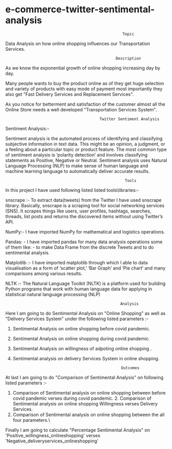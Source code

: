 # e-commerce-twitter-sentimental-analysis
                                                       Topic
                                                       
Data Analysis on how online shopping influences our Transportation Services.

                                                    Description
                                                    
As we know the exponential growth of online shopping increasing day by day.

Many people wants to buy the product online as of they get huge selection and variety of products with easy mode of payment most importantly they also get "Fast Delivery Services and Replacement Services".

As you notice for betterment and satisfaction of the customer almost all the Online Store needs a well developed "Transportation Services System".

                                             Twitter Sentiment Analysis 
Sentiment Analysis:-

Sentiment analysis is the automated process of identifying and classifying subjective information in text data. This might be an opinion, a judgment, or a feeling about a particular topic or product feature.
The most common type of sentiment analysis is ‘polarity detection’ and involves classifying statements as Positive, Negative or Neutral.
Sentiment analysis uses Natural Language Processing (NLP) to make sense of human language and machine learning language to automatically deliver accurate results.

                                                        Tools
In this project I have used following listed listed tools\libraries:-

snscrape :-
To extract data(tweets) from the Twitter I have used snscrape library. Basically, snscrape is a scraping tool for social networking services (SNS). It scrapes things like users, user profiles, hashtags, searches, threads, list posts and returns the discovered items without using Twitter’s API.

NumPy:-
I have imported NumPy for mathematical and logistics operations.

Pandas: -
I have imported pandas for many data analysis operations some of them like: - to make Data Frame from the discrete Tweets and to do sentimental analysis.

Matplotlib :-
I have imported matplotlib through which I able to data visualisation as a form of ‘scatter plot,’ ‘Bar Graph’ and ‘Pie chart’ and many comparisons among various results.

NLTK :-
The Natural Language Toolkit (NLTK) is a platform used for building Python programs that work with human language data for applying in statistical natural language processing (NLP)

                                                      Analysis
Here I am going to do Sentimental Analysis on "Online Shopping" as well as "Delivery Services System" under the following listed parameters :-
1. Sentimental Analysis on online shopping before covid pandemic.
2. Sentimental Analysis on online shopping during covid pandemic.
3. Sentimental Analysis on willingness of adpoting online shopping .
4. Sentimental analysis on delivery Services System in online shopping.

                                                      Outcomes
At last I am going to do "Comparison of Sentimental Analysis" on following listed parameters :-
1. Comparison of Sentimental analysis on online shopping between before covid pandemic verses during covid pandemic. 2. Comparison of Sentimental analysis on online shopping Willingness verses Delivery Services.
3. Comparison of Sentimental analysis on online shopping between the all four parameters.\

Finally I am going to calculate "Percentage Sentimental Analysis" on 'Positive_willingness_onlineshopping' verses 'Negative_deliveryservices_onlineshopping'


